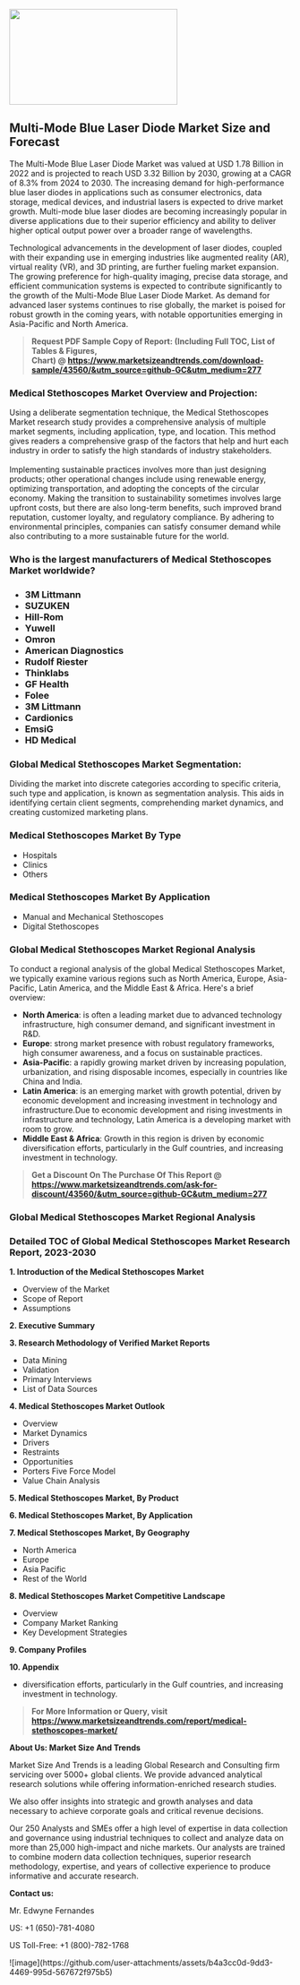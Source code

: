 <p><img class="alignnone size-medium wp-image-20088" src="https://ffe5etoiles.com/wp-content/uploads/2024/12/MST1-300x171.png" alt="" width="300" height="171" /></p><h2>Multi-Mode Blue Laser Diode Market Size and Forecast</h2><p>The Multi-Mode Blue Laser Diode Market was valued at USD 1.78 Billion in 2022 and is projected to reach USD 3.32 Billion by 2030, growing at a CAGR of 8.3% from 2024 to 2030. The increasing demand for high-performance blue laser diodes in applications such as consumer electronics, data storage, medical devices, and industrial lasers is expected to drive market growth. Multi-mode blue laser diodes are becoming increasingly popular in diverse applications due to their superior efficiency and ability to deliver higher optical output power over a broader range of wavelengths.</p><p>Technological advancements in the development of laser diodes, coupled with their expanding use in emerging industries like augmented reality (AR), virtual reality (VR), and 3D printing, are further fueling market expansion. The growing preference for high-quality imaging, precise data storage, and efficient communication systems is expected to contribute significantly to the growth of the Multi-Mode Blue Laser Diode Market. As demand for advanced laser systems continues to rise globally, the market is poised for robust growth in the coming years, with notable opportunities emerging in Asia-Pacific and North America.</p></p><blockquote id="" class=""><strong>Request PDF Sample Copy of Report: (Including Full TOC, List of Tables &amp; Figures, Chart)&nbsp;@&nbsp;<strong><a href="https://www.marketsizeandtrends.com/download-sample/43560/&utm_source=github-GC&utm_medium=277" target="_blank">https://www.marketsizeandtrends.com/download-sample/43560/&utm_source=github-GC&utm_medium=277</a></strong></strong></blockquote><h3 id="" class="">Medical Stethoscopes Market&nbsp;Overview and Projection:</h3><p id="" class="">Using a deliberate segmentation technique, the Medical Stethoscopes Market research study provides a comprehensive analysis of multiple market segments, including application, type, and location. This method gives readers a comprehensive grasp of the factors that help and hurt each industry in order to satisfy the high standards of industry stakeholders. <br /> <br />Implementing sustainable practices involves more than just designing products; other operational changes include using renewable energy, optimizing transportation, and adopting the concepts of the circular economy. Making the transition to sustainability sometimes involves large upfront costs, but there are also long-term benefits, such improved brand reputation, customer loyalty, and regulatory compliance. By adhering to environmental principles, companies can satisfy consumer demand while also contributing to a more sustainable future for the world.</p><h3 id="" class="">Who is the largest manufacturers of&nbsp;Medical Stethoscopes Market worldwide?</h3><h3 class=""><p><ul><li>3M Littmann </li><li> SUZUKEN </li><li> Hill-Rom </li><li> Yuwell </li><li> Omron </li><li> American Diagnostics </li><li> Rudolf Riester </li><li> Thinklabs </li><li> GF Health </li><li> Folee </li><li> 3M Littmann </li><li> Cardionics </li><li> EmsiG </li><li> HD Medical</li></ul></p></h3><h3 id="" class="">Global&nbsp;Medical Stethoscopes Market Segmentation:</h3><p id="" class="">Dividing the market into discrete categories according to specific criteria, such type and application, is known as segmentation analysis. This aids in identifying certain client segments, comprehending market dynamics, and creating customized marketing plans.</p><h3 id="" class="">Medical Stethoscopes Market&nbsp;By Type</h3><p><p><ul><li>Hospitals</li><li> Clinics</li><li> Others</p></li></ul></p></p><h3 id="" class="">Medical Stethoscopes Market&nbsp;By Application</h3><p class=""><p><ul><li>Manual and Mechanical Stethoscopes</li><li> Digital Stethoscopes</li></ul></p></p><h3 id="" class="">Global Medical Stethoscopes Market Regional Analysis</h3><p id="" class="">To conduct a regional analysis of the global Medical Stethoscopes Market, we typically examine various regions such as North America, Europe, Asia-Pacific, Latin America, and the Middle East &amp; Africa. Here's a brief overview:</p><ul><li><strong>North America</strong>: is often a leading market due to advanced technology infrastructure, high consumer demand, and significant investment in R&amp;D.</li><li><strong>Europe</strong>: strong market presence with robust regulatory frameworks, high consumer awareness, and a focus on sustainable practices.</li><li><strong>Asia-Pacific</strong>: a rapidly growing market driven by increasing population, urbanization, and rising disposable incomes, especially in countries like China and India.</li><li><strong>Latin America</strong>: is an emerging market with growth potential, driven by economic development and increasing investment in technology and infrastructure.Due to economic development and rising investments in infrastructure and technology, Latin America is a developing market with room to grow.</li><li><strong>Middle East &amp; Africa</strong>: Growth in this region is driven by economic diversification efforts, particularly in the Gulf countries, and increasing investment in technology.</li></ul><blockquote id="" class=""><strong>Get a Discount On The Purchase Of This Report @ <strong><a href="https://www.marketsizeandtrends.com/ask-for-discount/43560/&utm_source=github-GC&utm_medium=277" target="_blank">https://www.marketsizeandtrends.com/ask-for-discount/43560/&utm_source=github-GC&utm_medium=277</a></strong></strong></blockquote><h3 id="" class="">Global Medical Stethoscopes Market Regional Analysis</h3><h3 id="" class="">Detailed TOC of Global Medical Stethoscopes Market Research Report, 2023-2030</h3><p id="" class=""><strong>1. Introduction of the Medical Stethoscopes Market</strong></p><ul><li>Overview of the Market</li><li>Scope of Report</li><li>Assumptions</li></ul><p id="" class=""><strong>2. Executive Summary</strong></p><p id="" class=""><strong>3. Research Methodology of Verified Market Reports</strong></p><ul><li>Data Mining</li><li>Validation</li><li>Primary Interviews</li><li>List of Data Sources</li></ul><p id="" class=""><strong>4. Medical Stethoscopes Market Outlook</strong></p><ul><li>Overview</li><li>Market Dynamics</li><li>Drivers</li><li>Restraints</li><li>Opportunities</li><li>Porters Five Force Model</li><li>Value Chain Analysis</li></ul><p id="" class=""><strong>5. Medical Stethoscopes Market, By Product</strong></p><p id="" class=""><strong>6. Medical Stethoscopes Market, By Application</strong></p><p id="" class=""><strong>7. Medical Stethoscopes Market, By Geography</strong></p><ul><li>North America</li><li>Europe</li><li>Asia Pacific</li><li>Rest of the World</li></ul><p id="" class=""><strong>8. Medical Stethoscopes Market Competitive Landscape</strong></p><ul><li>Overview</li><li>Company Market Ranking</li><li>Key Development Strategies</li></ul><p id="" class=""><strong>9. Company Profiles</strong></p><p id="" class=""><strong>10. Appendix</strong></p><ul><li>diversification efforts, particularly in the Gulf countries, and increasing investment in technology.</li></ul><blockquote id="" class=""><strong>For More Information or Query, visit <strong><strong><a href="https://www.marketsizeandtrends.com/report/medical-stethoscopes-market/" target="_blank">https://www.marketsizeandtrends.com/report/medical-stethoscopes-market/</a></strong></strong></strong></blockquote><p id="" class=""><strong>About Us: Market Size And Trends</strong></p><p id="" class="">Market Size And Trends is a leading Global Research and Consulting firm servicing over 5000+ global clients. We provide advanced analytical research solutions while offering information-enriched research studies.</p><p id="" class="">We also offer insights into strategic and growth analyses and data necessary to achieve corporate goals and critical revenue decisions.</p><p id="" class="">Our 250 Analysts and SMEs offer a high level of expertise in data collection and governance using industrial techniques to collect and analyze data on more than 25,000 high-impact and niche markets. Our analysts are trained to combine modern data collection techniques, superior research methodology, expertise, and years of collective experience to produce informative and accurate research.</p><p id="" class=""><strong>Contact us:</strong></p><p id="" class="">Mr. Edwyne Fernandes</p><p id="" class="">US: +1 (650)-781-4080</p><p id="" class="">US Toll-Free: +1 (800)-782-1768</p>
![image](https://github.com/user-attachments/assets/b4a3cc0d-9dd3-4469-995d-567672f975b5)
